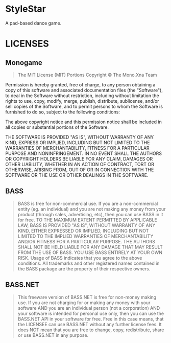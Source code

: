 # StyleStar
A pad-based dance game.


# LICENSES

## Monogame
>The MIT License (MIT)
Portions Copyright © The Mono.Xna Team

Permission is hereby granted, free of charge, to any person obtaining a copy
of this software and associated documentation files (the "Software"), to deal
in the Software without restriction, including without limitation the rights
to use, copy, modify, merge, publish, distribute, sublicense, and/or sell
copies of the Software, and to permit persons to whom the Software is
furnished to do so, subject to the following conditions:

The above copyright notice and this permission notice shall be included in
all copies or substantial portions of the Software.

THE SOFTWARE IS PROVIDED "AS IS", WITHOUT WARRANTY OF ANY KIND, EXPRESS OR
IMPLIED, INCLUDING BUT NOT LIMITED TO THE WARRANTIES OF MERCHANTABILITY,
FITNESS FOR A PARTICULAR PURPOSE AND NONINFRINGEMENT. IN NO EVENT SHALL THE
AUTHORS OR COPYRIGHT HOLDERS BE LIABLE FOR ANY CLAIM, DAMAGES OR OTHER
LIABILITY, WHETHER IN AN ACTION OF CONTRACT, TORT OR OTHERWISE, ARISING FROM,
OUT OF OR IN CONNECTION WITH THE SOFTWARE OR THE USE OR OTHER DEALINGS IN
THE SOFTWARE.

## BASS
>BASS is free for non-commercial use. If you are a non-commercial entity (eg. an individual) and you are not making any money from your product (through sales, advertising, etc), then you can use BASS in it for free.
TO THE MAXIMUM EXTENT PERMITTED BY APPLICABLE LAW, BASS IS PROVIDED "AS IS", WITHOUT WARRANTY OF ANY KIND, EITHER EXPRESSED OR IMPLIED, INCLUDING BUT NOT LIMITED TO THE IMPLIED WARRANTIES OF MERCHANTABILITY AND/OR FITNESS FOR A PARTICULAR PURPOSE. THE AUTHORS SHALL NOT BE HELD LIABLE FOR ANY DAMAGE THAT MAY RESULT FROM THE USE OF BASS. YOU USE BASS ENTIRELY AT YOUR OWN RISK.
Usage of BASS indicates that you agree to the above conditions.
All trademarks and other registered names contained in the BASS
package are the property of their respective owners.

## BASS.NET
>This freeware version of BASS.NET is free for non-money making use. If you are not charging for or making any money with your software AND you are an individual person (not a corporation) AND your software is intended for personal use only, then you can use the BASS.NET API in your software for free.
Free in this case means, that the LICENSEE can use BASS.NET without any further license fees. It does NOT mean that you are free to change, copy, redistribute, share or use BASS.NET in any purpose.
